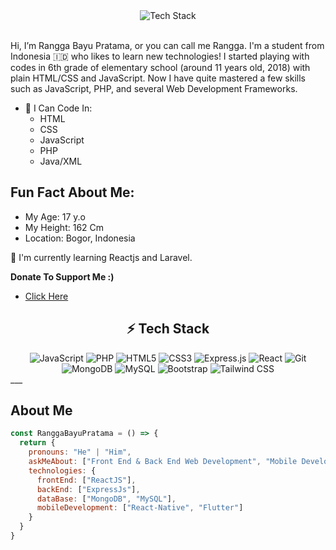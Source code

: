 <div align="center">
  <img src="https://i.ibb.co/ZXQ1h19/IMG-20230125-101451-860.jpg" alt="Tech Stack" border="0">
</div>
<br>

Hi, I’m Rangga Bayu Pratama, or you can call me Rangga. I'm a student from Indonesia 🇮🇩 who likes to learn new technologies!
I started playing with codes in 6th grade of elementary school (around 11 years old, 2018) with plain HTML/CSS and JavaScript.
Now I have quite mastered a few skills such as JavaScript, PHP, and several Web Development Frameworks.
<br>

- 🌱 I Can Code In:
  - HTML
  - CSS
  - JavaScript
  - PHP
  - Java/XML

## Fun Fact About Me:
- My Age: 17 y.o
- My Height: 162 Cm
- Location: Bogor, Indonesia

🌱 I'm currently learning Reactjs and Laravel.

**Donate To Support Me :)**
- [Click Here](https://saweria.co/powergabb)

## <div align="center">⚡ Tech Stack </div>
<div align="center">
  <img alt="JavaScript" src="https://img.shields.io/badge/javascript%20-%23323330.svg?&style=for-the-badge&logo=javascript&logoColor=%23F7DF1E"/>
  <img alt="PHP" src="https://img.shields.io/badge/php%20-%23563D7C.svg?&style=for-the-badge&logo=php&logoColor=white"/>
  <img alt="HTML5" src="https://img.shields.io/badge/html5%20-%23E34F26.svg?&style=for-the-badge&logo=html5&logoColor=white"/>
  <img alt="CSS3" src="https://img.shields.io/badge/css3%20-%231572B6.svg?&style=for-the-badge&logo=css3&logoColor=white"/>
  <img alt="Express.js" src="https://img.shields.io/badge/express.js%20-%23404d59.svg?&style=for-the-badge"/>
  <img alt="React" src="https://img.shields.io/badge/react%20-%2320232a.svg?&style=for-the-badge&logo=react&logoColor=%2361DAFB"/>
  <img alt="Git" src="https://img.shields.io/badge/git%20-%23F05033.svg?&style=for-the-badge&logo=git&logoColor=white"/>
  <img alt="MongoDB" src="https://img.shields.io/badge/MongoDB-%234ea94b.svg?&style=for-the-badge&logo=mongodb&logoColor=white"/>
  <img alt="MySQL" src="https://img.shields.io/badge/mysql-%2300f.svg?&style=for-the-badge&logo=mysql&logoColor=white"/>
  <img alt="Bootstrap" src="https://img.shields.io/badge/bootstrap%20-%23563D7C.svg?&style=for-the-badge&logo=bootstrap&logoColor=white"/>
  <img alt="Tailwind CSS" src="https://img.shields.io/badge/tailwindcss%20-%2338B2AC.svg?&style=for-the-badge&logo=tailwind-css&logoColor=white"/>
</div>
___

## About Me
```js
const RanggaBayuPratama = () => {
  return {
    pronouns: "He" | "Him",
    askMeAbout: ["Front End & Back End Web Development", "Mobile Development"],
    technologies: {
      frontEnd: ["ReactJS"],
      backEnd: ["ExpressJs"],
      dataBase: ["MongoDB", "MySQL"],
      mobileDevelopment: ["React-Native", "Flutter"]
    }
  }
}

